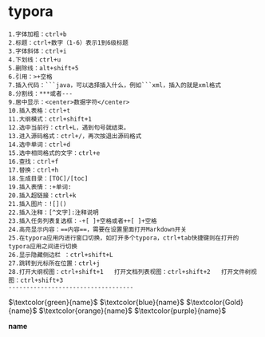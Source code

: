 # typora

```
1.字体加粗：ctrl+b
2.标题：ctrl+数字（1-6）表示1到6级标题
3.字体斜体：ctrl+i
4.下划线：ctrl+u
5.删除线：alt+shift+5
6.引用：>+空格
7.插入代码：```java，可以选择插入什么，例如```xml，插入的就是xml格式
8.分割线：***或者---
9.居中显示：<center>数据字符</center>
10.插入表格：ctrl+t
11.大纲模式：ctrl+shift+1
12.选中当前行：ctrl+L，遇到句号就结束。
13.进入源码格式：ctrl+/，再次按退出源码格式
14.选中单词：ctrl+d
15.选中相同格式的文字：ctrl+e
16.查找：ctrl+f
17.替换：ctrl+h
18.生成目录：[TOC]/[toc]
19.插入表情：:+单词:
20.插入超链接：ctrl+k
21.插入图片：![]()
22.插入注释：[^文字]:注释说明
23.插入任务列表复选框：-+[ ]+空格或者++[ ]+空格
24.高亮显示内容：==内容==，需要在设置里面打开Markdown开关
25.在typora应用内进行窗口切换，如打开多个typora，ctrl+tab快捷键则在打开的typora应用之间进行切换
26.显示隐藏侧边栏 ：ctrl+shift+L
27.跳转到光标所在位置：ctrl+j
28.打开大纲视图：ctrl+shift+1   打开文档列表视图：ctrl+shift+2   打开文件树视图：ctrl+shift+3
-----------------------------------
```

$\textcolor{green}{name}$  $\textcolor{blue}{name}$  $\textcolor{Gold}{name}$     $\textcolor{orange}{name}$  $\textcolor{purple}{name}$

**name**

<audio></audio>
